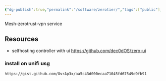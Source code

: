 ```yaml
---
{"dg-publish":true,"permalink":"/software/zerotier/","tags":["public"],"noteIcon":"1"}
---
```



Mesh-zerotrust-vpn service

## Resources
- selfhosting controller with ui https://github.com/dec0dOS/zero-ui


### install on unifi usg
```gist
https://gist.github.com/OvrAp3x/aa5c43d000ecaa71045fd67549d9fb91
```